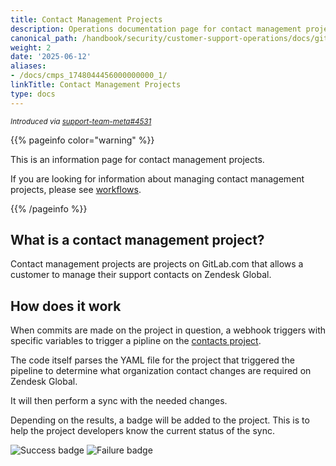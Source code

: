 ```yaml
---
title: Contact Management Projects
description: Operations documentation page for contact management projects
canonical_path: /handbook/security/customer-support-operations/docs/gitlab/cmps
weight: 2
date: '2025-06-12'
aliases:
- /docs/cmps_1748044456000000000_1/
linkTitle: Contact Management Projects
type: docs
---
```


<sup>*Introduced via [support-team-meta#4531](https://gitlab.com/gitlab-com/support/support-team-meta/-/issues/4531)*</sup>

{{% pageinfo color="warning" %}}

This is an information page for contact management projects.

If you are looking for information about managing contact management projects, please see [workflows](../../workflows/cmps).

{{% /pageinfo %}}

## What is a contact management project?

Contact management projects are projects on GitLab.com that allows a customer to manage their support contacts on Zendesk Global.

## How does it work

When commits are made on the project in question, a webhook triggers with specific variables to trigger a pipline on the [contacts project](https://gitlab.com/gitlab-support-readiness/zendesk-global/contacts).

The code itself parses the YAML file for the project that triggered the pipeline to determine what organization contact changes are required on Zendesk Global.

It will then perform a sync with the needed changes.

Depending on the results, a badge will be added to the project. This is to help the project developers know the current status of the sync.

![Success badge](https://img.shields.io/badge/Sync%20Status-Success-green)
![Failure badge](https://img.shields.io/badge/Sync%20Status-Failed-red)
